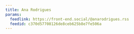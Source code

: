 ```yaml
---
title: Ana Rodrigues
params:
  feedlink: https://front-end.social/@anarodrigues.rss
  feedid: c370d57708126de8ceb625b8e7fe506a
---
```


